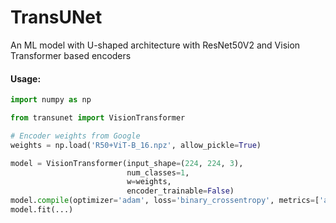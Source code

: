 # TransUNet

An ML model with U-shaped architecture with ResNet50V2 and Vision Transformer based encoders

#### Usage:
```python
import numpy as np

from transunet import VisionTransformer

# Encoder weights from Google
weights = np.load('R50+ViT-B_16.npz', allow_pickle=True)

model = VisionTransformer(input_shape=(224, 224, 3), 
                          num_classes=1, 
                          w=weights, 
                          encoder_trainable=False)
model.compile(optimizer='adam', loss='binary_crossentropy', metrics=['accuracy'])
model.fit(...)
```